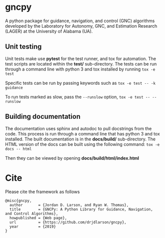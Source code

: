 # gncpy
A python package for guidance, navigation, and control (GNC) algorithms developed by the Laboratory for Autonomy, GNC, and Estimation Research (LAGER) at the University of Alabama (UA).

## Unit testing
Unit tests make use **pytest** for the test runner, and tox for automation. The test scripts are located within the **test/** sub-directory.
The tests can be run through a command line with python 3 and tox installed by running
`tox -e test`

Specific tests can be run by passing keywords such as
`tox -e test -- -k guidance`

To run tests marked as slow, pass the `--runslow` option,
`tox -e test -- --runslow`

## Building documentation
The documentation uses sphinx and autodoc to pull docstrings from the code. This process is run through a command line that has python 3 and tox installed. The built documentation is in the **docs/build/** sub-directory.
The HTML version of the docs can be built using the following command:
`tox -e docs -- html`

Then they can be viewed by opening **docs/build/html/index.html**

# Cite
Please cite the framework as follows

```
@misc{gncpy,
  author       = {Jordan D. Larson, and Ryan W. Thomas},
  title        = {GNCPy: A Python Library for Guidance, Navigation, and Control Algorithms},
  howpublished = {Web page},
  url          = {https://github.com/drjdlarson/gncpy},
  year         = {2019}
}
```
